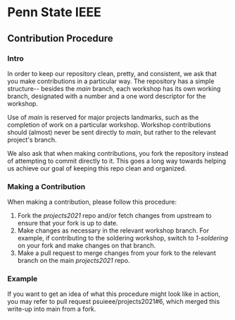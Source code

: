 # Penn State IEEE
##  Contribution Procedure

### Intro
In order to keep our repository clean, pretty, and consistent, we ask that you make contributions in a particular way. The repository has a simple structure-- besides the _main_ branch, each workshop has its own working branch, designated with a number and a one word descriptor for the workshop. 

Use of _main_ is reserved for major projects landmarks, such as the completion of work on a particular workshop. Workshop contributions should (almost) never be sent directly to _main_, but rather to the relevant project's branch.

We also ask that when making contributions, you fork the repository instead of attempting to commit directly to it. This goes a long way towards helping us achieve our goal of keeping this repo clean and organized.

### Making a Contribution
When making a contribution, please follow this procedure:

1. Fork the _projects2021_ repo and/or fetch changes from upstream to ensure that your fork is up to date.
2. Make changes as necessary in the relevant workshop branch. For example, if contributing to the soldering workshop, switch to _1-soldering_ on your fork and make changes on that branch.
3. Make a pull request to merge changes from your fork to the relevant branch on the main _projects2021_ repo.

### Example
If you want to get an idea of what this procedure might look like in action, you may refer to pull request psuieee/projects2021#6, which merged this write-up into main from a fork.
